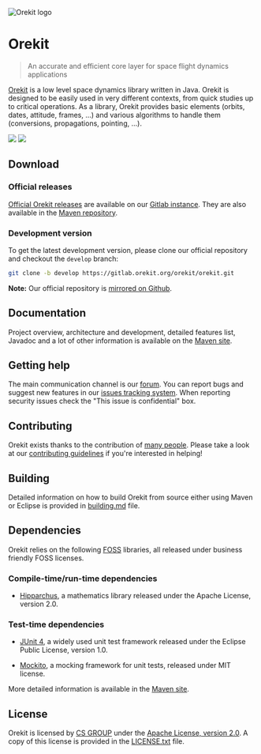 ![Orekit logo](https://www.orekit.org/img/orekit-logo.png)

# Orekit

> An accurate and efficient core layer for space flight dynamics applications

[Orekit](https://www.orekit.org) is a low level space dynamics library written
in Java. Orekit is designed to be easily used in very different contexts, from
quick studies up to critical operations. As a library, Orekit provides basic
elements (orbits, dates, attitude, frames, ...) and various algorithms to
handle them (conversions, propagations, pointing, ...).

[![](https://sonar.orekit.org/api/project_badges/measure?project=orekit%3Aorekit&metric=alert_status)](https://sonar.orekit.org/dashboard?id=org.orekit%3Aorekit)
[![](https://sonar.orekit.org/api/project_badges/measure?project=orekit%3Aorekit&metric=coverage)](https://sonar.orekit.org/dashboard?id=org.orekit%3Aorekit)

## Download

### Official releases

[Official Orekit releases](https://gitlab.orekit.org/orekit/orekit/-/releases)
are available on our [Gitlab instance](https://gitlab.orekit.org/). They are
also available in the
[Maven repository](https://mvnrepository.com/artifact/org.orekit/orekit).

### Development version

To get the latest development version, please clone our official repository
and checkout the `develop` branch:

```bash
git clone -b develop https://gitlab.orekit.org/orekit/orekit.git
```
__Note:__ Our official repository is
[mirrored on Github](https://github.com/CS-SI/Orekit).

## Documentation

Project overview, architecture and development, detailed features list,
Javadoc and a lot of other information is available on the
[Maven site](https://www.orekit.org/site-orekit-development/).

## Getting help

The main communication channel is our [forum](https://forum.orekit.org/). You
can report bugs and suggest new features in our
[issues tracking system](https://gitlab.orekit.org/orekit/orekit/issues). When
reporting security issues check the "This issue is confidential" box.

## Contributing

Orekit exists thanks to the contribution of
[many people](https://gitlab.orekit.org/orekit/orekit/graphs/develop).
Please take a look at our
[contributing guidelines](src/site/markdown/contributing.md) if you're
interested in helping!

## Building

Detailed information on how to build Orekit from source either using Maven or
Eclipse is provided in [building.md](src/site/markdown/building.md) file.

## Dependencies

Orekit relies on the following
[FOSS](https://en.wikipedia.org/wiki/Free_and_open-source_software) libraries,
all released under business friendly FOSS licenses.

### Compile-time/run-time dependencies

* [Hipparchus](https://hipparchus.org/), a mathematics library released under
  the Apache License, version 2.0.

### Test-time dependencies

* [JUnit 4](http://www.junit.org/), a widely used unit test framework released
  under the Eclipse Public License, version 1.0.

* [Mockito](https://site.mockito.org/), a mocking framework for unit tests,
  released under MIT license.

More detailed information is available in the
[Maven site](https://www.orekit.org/site-orekit-development/dependencies.html).

## License

Orekit is licensed by [CS GROUP](https://www.c-s.fr/) under
the [Apache License, version 2.0](http://www.apache.org/licenses/LICENSE-2.0.html).
A copy of this license is provided in the [LICENSE.txt](LICENSE.txt) file.
